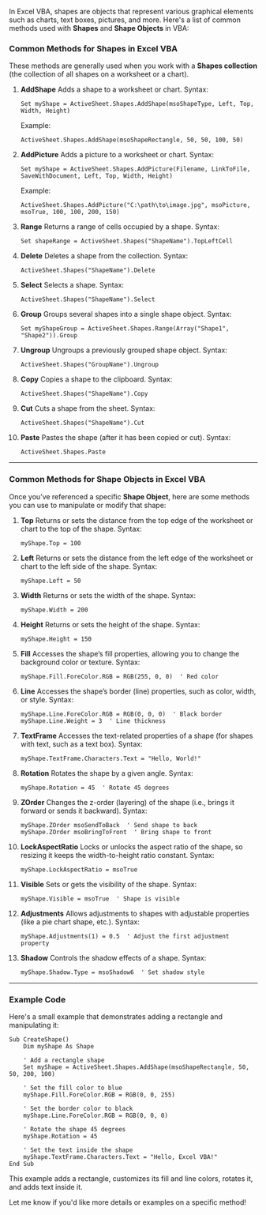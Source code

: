 In Excel VBA, shapes are objects that represent various graphical elements such as charts, text boxes, pictures, and more. Here's a list of common methods used with **Shapes** and **Shape Objects** in VBA:

### Common Methods for **Shapes** in Excel VBA

These methods are generally used when you work with a **Shapes collection** (the collection of all shapes on a worksheet or a chart).

1. **AddShape**
   Adds a shape to a worksheet or chart.
   Syntax:

   ```vba
   Set myShape = ActiveSheet.Shapes.AddShape(msoShapeType, Left, Top, Width, Height)
   ```

   Example:

   ```vba
   ActiveSheet.Shapes.AddShape(msoShapeRectangle, 50, 50, 100, 50)
   ```

2. **AddPicture**
   Adds a picture to a worksheet or chart.
   Syntax:

   ```vba
   Set myShape = ActiveSheet.Shapes.AddPicture(Filename, LinkToFile, SaveWithDocument, Left, Top, Width, Height)
   ```

   Example:

   ```vba
   ActiveSheet.Shapes.AddPicture("C:\path\to\image.jpg", msoPicture, msoTrue, 100, 100, 200, 150)
   ```

3. **Range**
   Returns a range of cells occupied by a shape.
   Syntax:

   ```vba
   Set shapeRange = ActiveSheet.Shapes("ShapeName").TopLeftCell
   ```

4. **Delete**
   Deletes a shape from the collection.
   Syntax:

   ```vba
   ActiveSheet.Shapes("ShapeName").Delete
   ```

5. **Select**
   Selects a shape.
   Syntax:

   ```vba
   ActiveSheet.Shapes("ShapeName").Select
   ```

6. **Group**
   Groups several shapes into a single shape object.
   Syntax:

   ```vba
   Set myShapeGroup = ActiveSheet.Shapes.Range(Array("Shape1", "Shape2")).Group
   ```

7. **Ungroup**
   Ungroups a previously grouped shape object.
   Syntax:

   ```vba
   ActiveSheet.Shapes("GroupName").Ungroup
   ```

8. **Copy**
   Copies a shape to the clipboard.
   Syntax:

   ```vba
   ActiveSheet.Shapes("ShapeName").Copy
   ```

9. **Cut**
   Cuts a shape from the sheet.
   Syntax:

   ```vba
   ActiveSheet.Shapes("ShapeName").Cut
   ```

10. **Paste**
    Pastes the shape (after it has been copied or cut).
    Syntax:

    ```vba
    ActiveSheet.Shapes.Paste
    ```

---

### Common Methods for **Shape Objects** in Excel VBA

Once you’ve referenced a specific **Shape Object**, here are some methods you can use to manipulate or modify that shape:

1. **Top**
   Returns or sets the distance from the top edge of the worksheet or chart to the top of the shape.
   Syntax:

   ```vba
   myShape.Top = 100
   ```

2. **Left**
   Returns or sets the distance from the left edge of the worksheet or chart to the left side of the shape.
   Syntax:

   ```vba
   myShape.Left = 50
   ```

3. **Width**
   Returns or sets the width of the shape.
   Syntax:

   ```vba
   myShape.Width = 200
   ```

4. **Height**
   Returns or sets the height of the shape.
   Syntax:

   ```vba
   myShape.Height = 150
   ```

5. **Fill**
   Accesses the shape’s fill properties, allowing you to change the background color or texture.
   Syntax:

   ```vba
   myShape.Fill.ForeColor.RGB = RGB(255, 0, 0)  ' Red color
   ```

6. **Line**
   Accesses the shape’s border (line) properties, such as color, width, or style.
   Syntax:

   ```vba
   myShape.Line.ForeColor.RGB = RGB(0, 0, 0)  ' Black border
   myShape.Line.Weight = 3  ' Line thickness
   ```

7. **TextFrame**
   Accesses the text-related properties of a shape (for shapes with text, such as a text box).
   Syntax:

   ```vba
   myShape.TextFrame.Characters.Text = "Hello, World!"
   ```

8. **Rotation**
   Rotates the shape by a given angle.
   Syntax:

   ```vba
   myShape.Rotation = 45  ' Rotate 45 degrees
   ```

9. **ZOrder**
   Changes the z-order (layering) of the shape (i.e., brings it forward or sends it backward).
   Syntax:

   ```vba
   myShape.ZOrder msoSendToBack  ' Send shape to back
   myShape.ZOrder msoBringToFront  ' Bring shape to front
   ```

10. **LockAspectRatio**
    Locks or unlocks the aspect ratio of the shape, so resizing it keeps the width-to-height ratio constant.
    Syntax:

    ```vba
    myShape.LockAspectRatio = msoTrue
    ```

11. **Visible**
    Sets or gets the visibility of the shape.
    Syntax:

    ```vba
    myShape.Visible = msoTrue  ' Shape is visible
    ```

12. **Adjustments**
    Allows adjustments to shapes with adjustable properties (like a pie chart shape, etc.).
    Syntax:

    ```vba
    myShape.Adjustments(1) = 0.5  ' Adjust the first adjustment property
    ```

13. **Shadow**
    Controls the shadow effects of a shape.
    Syntax:

    ```vba
    myShape.Shadow.Type = msoShadow6  ' Set shadow style
    ```

---

### Example Code

Here's a small example that demonstrates adding a rectangle and manipulating it:

```vba
Sub CreateShape()
    Dim myShape As Shape

    ' Add a rectangle shape
    Set myShape = ActiveSheet.Shapes.AddShape(msoShapeRectangle, 50, 50, 200, 100)

    ' Set the fill color to blue
    myShape.Fill.ForeColor.RGB = RGB(0, 0, 255)

    ' Set the border color to black
    myShape.Line.ForeColor.RGB = RGB(0, 0, 0)

    ' Rotate the shape 45 degrees
    myShape.Rotation = 45

    ' Set the text inside the shape
    myShape.TextFrame.Characters.Text = "Hello, Excel VBA!"
End Sub
```

This example adds a rectangle, customizes its fill and line colors, rotates it, and adds text inside it.

Let me know if you'd like more details or examples on a specific method!

